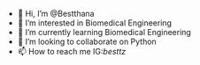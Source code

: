 - 👋 Hi, I’m @Bestthana
- 👀 I’m interested in Biomedical Engineering
- 🌱 I’m currently learning Biomedical Engineering
- 💞️ I’m looking to collaborate on Python
- 📫 How to reach me IG:_besttz_

<!---
Bestthana/Bestthana is a ✨ special ✨ repository because its `README.md` (this file) appears on your GitHub profile.
You can click the Preview link to take a look at your changes.
--->
